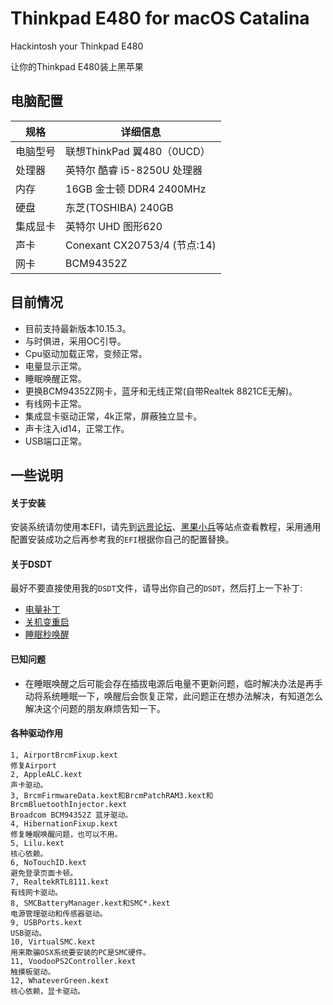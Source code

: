 # Thinkpad E480 for macOS Catalina

Hackintosh your Thinkpad E480

让你的Thinkpad E480装上黑苹果

## 电脑配置

| 规格     | 详细信息                              |
| -------- | ------------------------------------|
| 电脑型号 | 联想ThinkPad 翼480（0UCD）             |
| 处理器   | 英特尔 酷睿 i5-8250U 处理器             |
| 内存     | 16GB 金士顿 DDR4 2400MHz            |
| 硬盘     | 东芝(TOSHIBA) 240GB                  |
| 集成显卡 | 英特尔 UHD 图形620                     |
| 声卡     | Conexant CX20753/4 (节点:14)          |
| 网卡     | BCM94352Z                            |

## 目前情况

* 目前支持最新版本10.15.3。
* 与时俱进，采用OC引导。
* Cpu驱动加载正常，变频正常。
* 电量显示正常。
* 睡眠唤醒正常。
* 更换BCM94352Z网卡，蓝牙和无线正常(自带Realtek 8821CE无解)。
* 有线网卡正常。
* 集成显卡驱动正常，4k正常，屏蔽独立显卡。
* 声卡注入id14，正常工作。
* USB端口正常。

## 一些说明

#### 关于安装

安装系统请勿使用本EFI，请先到[远景论坛](http://bbs.pcbeta.com/forum-561-1.html)、[黑果小兵](https://blog.daliansky.net/)等站点查看教程，采用通用配置安装成功之后再参考我的`EFI`根据你自己的配置替换。

#### 关于DSDT

最好不要直接使用我的`DSDT`文件，请导出你自己的`DSDT`，然后打上一下补丁:

* [电量补丁](https://github.com/RehabMan/Laptop-DSDT-Patch/blob/master/battery/battery_Lenovo-X230i.txt)
* [关机变重启](https://github.com/RehabMan/Laptop-DSDT-Patch/blob/master/system/system_Shutdown_restart.txt)
* [睡眠秒唤醒](https://github.com/RehabMan/Laptop-DSDT-Patch/blob/master/usb/usb_prw_0x6d_xhc.txt)

#### 已知问题

* 在睡眠唤醒之后可能会存在插拔电源后电量不更新问题，临时解决办法是再手动将系统睡眠一下，唤醒后会恢复正常，此问题正在想办法解决，有知道怎么解决这个问题的朋友麻烦告知一下。

#### 各种驱动作用

```
1, AirportBrcmFixup.kext
修复Airport
2, AppleALC.kext
声卡驱动。
3, BrcmFirmwareData.kext和BrcmPatchRAM3.kext和BrcmBluetoothInjector.kext
Broadcom BCM94352Z 蓝牙驱动。
4, HibernationFixup.kext
修复睡眠唤醒问题，也可以不用。
5, Lilu.kext
核心依赖。
6, NoTouchID.kext
避免登录页面卡顿。
7, RealtekRTL8111.kext
有线网卡驱动。
8, SMCBatteryManager.kext和SMC*.kext
电源管理驱动和传感器驱动。
9, USBPorts.kext
USB驱动。
10, VirtualSMC.kext
用来欺骗OSX系统要安装的PC是SMC硬件。
11, VoodooPS2Controller.kext
触摸板驱动。
12, WhateverGreen.kext
核心依赖，显卡驱动。
```



